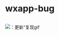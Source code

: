 # wxapp-bug

######

![：更新“复现gif](https://ws2.sinaimg.cn/large/006tKfTcly1fte6hh17q6g30lk120x6p.gif)
